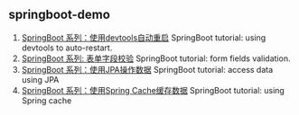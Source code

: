 ## springboot-demo

1. [SpringBoot 系列：使用devtools自动重启](https://github.com/nkcoder/spring-demo/blob/master/dev-tools/README.md) SpringBoot tutorial: using devtools to auto-restart.
2. [SpringBoot 系列: 表单字段校验](https://github.com/nkcoder/spring-demo/blob/master/form-validation/README.md) SpringBoot tutorial: form fields validation.
3. [SpringBoot 系列：使用JPA操作数据](https://github.com/nkcoder/spring-demo/tree/master/spring-jpa) SpringBoot tutorial: access data using JPA
4. [SpringBoot 系列：使用Spring Cache缓存数据](https://github.com/nkcoder/spring-demo/tree/master/spring-cache) SpringBoot tutorial: using Spring cache
   
